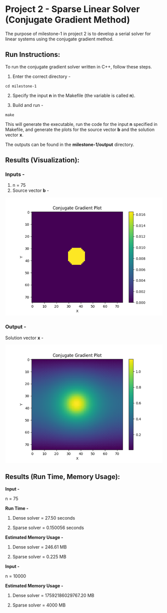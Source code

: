 # Project 2 - Sparse Linear Solver (Conjugate Gradient Method)

The purpose of milestone-1 in project 2 is to develop a serial solver for linear systems using the conjugate gradient method.

## Run Instructions:
To run the conjugate gradient solver written in C++, follow these steps.

1. Enter the correct directory - 
```
cd milestone-1
```

2. Specify the input **n** in the Makefile (the variable is called **n**).

3. Build and run - 
```
make
```

This will generate the executable, run the code for the input **n** specified in Makefile, and generate the plots for the source vector **b** and the solution vector **x**.

The outputs can be found in the **milestone-1/output** directory.

## Results (Visualization):

### Inputs - 

1. n = 75
2. Source vector **b** - 

![b_source_vec](./output/b.png)

### Output - 

Solution vector **x** - 

![x_sol_vec](./output/x.png)

## Results (Run Time, Memory Usage):

**Input -**

n = 75

**Run Time -** 

1. Dense solver = 27.50 seconds 

2. Sparse solver = 0.150056 seconds


**Estimated Memory Usage -**

1. Dense solver = 246.61 MB

2. Sparse solver = 0.225 MB


**Input -** 

n = 10000

**Estimated Memory Usage -**

1. Dense solver =  17592186029767.20 MB

2. Sparse solver = 4000 MB

